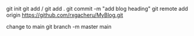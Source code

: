 git init
git add <filename> / git add .
git commit -m "add blog heading"
 git remote add origin https://github.com/rxgacheru/MyBlog.git

 change to main
 git branch -m master main